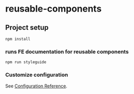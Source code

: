 # reusable-components

## Project setup
```
npm install
```

### runs FE documentation for reusable components
```
npm run styleguide
```

### Customize configuration
See [Configuration Reference](https://cli.vuejs.org/config/).
